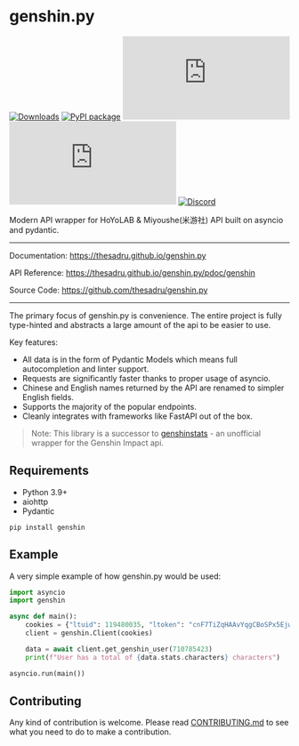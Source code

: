 # genshin.py

[![Downloads](https://pepy.tech/badge/genshin)](https://pepy.tech/project/genshin)
[![PyPI package](https://img.shields.io/pypi/v/genshin)](https://pypi.org/project/genshin/)
[![Last Commit](https://img.shields.io/github/last-commit/thesadru/genshin.py)](https://github.com/thesadru/genshin.py/commits/master)
[![Coverage](https://img.shields.io/codeclimate/coverage/thesadru/genshin.py)](https://codeclimate.com/github/thesadru/genshin.py)
[![Discord](https://img.shields.io/discord/570841314200125460?color=7289DA)](https://discord.gg/sMkSKRPuCR)

Modern API wrapper for HoYoLAB & Miyoushe(米游社) API built on asyncio and pydantic.

---

Documentation: https://thesadru.github.io/genshin.py

API Reference: https://thesadru.github.io/genshin.py/pdoc/genshin

Source Code: https://github.com/thesadru/genshin.py

---

The primary focus of genshin.py is convenience. The entire project is fully type-hinted and abstracts a large amount of the api to be easier to use.

Key features:

- All data is in the form of Pydantic Models which means full autocompletion and linter support.
- Requests are significantly faster thanks to proper usage of asyncio.
- Chinese and English names returned by the API are renamed to simpler English fields.
- Supports the majority of the popular endpoints.
- Cleanly integrates with frameworks like FastAPI out of the box.

> Note: This library is a successor to [genshinstats](https://github.com/thesadru/genshinstats) - an unofficial wrapper for the Genshin Impact api.

## Requirements

- Python 3.9+
- aiohttp
- Pydantic

```console
pip install genshin
```

## Example

A very simple example of how genshin.py would be used:

```py
import asyncio
import genshin

async def main():
    cookies = {"ltuid": 119480035, "ltoken": "cnF7TiZqHAAvYqgCBoSPx5EjwezOh1ZHoqSHf7dT"}
    client = genshin.Client(cookies)

    data = await client.get_genshin_user(710785423)
    print(f"User has a total of {data.stats.characters} characters")

asyncio.run(main())
```

## Contributing

Any kind of contribution is welcome.
Please read [CONTRIBUTING.md](./CONTRIBUTING.md) to see what you need to do to make a contribution.

